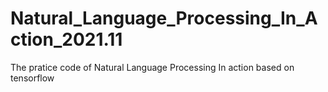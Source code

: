 # Natural_Language_Processing_In_Action_2021.11
The pratice code of Natural Language Processing In action based on tensorflow
